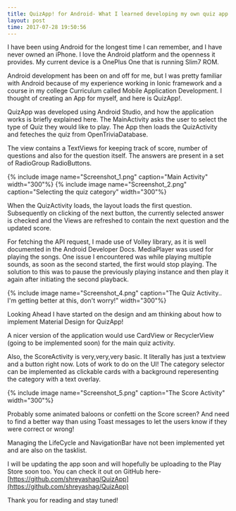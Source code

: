 ```yaml
---
title: QuizApp! for Android- What I learned developing my own quiz app
layout: post
time: 2017-07-28 19:50:56
---
```



I have been using Android for the longest time I can remember, and I have never owned an iPhone. I love the Android platform and the openness it provides. My current device is a OnePlus One that is running Slim7 ROM.

Android development has been on and off for me, but I was pretty familiar with Android because of my experience working in Ionic framework and a course in my college Curriculum called Mobile Application Development. I thought of creating an App for myself, and here is QuizApp!. 

QuizApp was developed using Android Studio, and how the application works is briefly explained here. The MainActivity asks the user to select the type of Quiz they would like to play. The App then loads the QuizActivity and feteches the quiz from OpenTriviaDatabase.

The view contains a TextViews for keeping track of score, number of questions and also for the question itself. The answers are present in a set of RadioGroup RadioButtons. 

{% include image name="Screenshot_1.png" caption="Main Activity" width="300"%}
{% include image name="Screenshot_2.png" caption="Selecting the quiz category" width="300"%}

When the QuizActivity loads, the layout loads the first question. Subsequently on clicking of the next button, the currently selected answer is checked and the Views are refreshed to contain the next question and the updated score.

For fetching the API request, I made use of Volley library, as it is well documented in the Android Developer Docs. 
MediaPlayer was used for playing the songs. One issue I encountered was while playing multiple sounds, as soon as the second started, the first would stop playing. The solution to this was to pause the previously playing instance and then play it again after initiating the second playback.

{% include image name="Screenshot_4.png" caption="The Quiz Activity.. I'm getting better at this, don't worry!" width="300"%}

Looking Ahead
I have started on the design and am thinking about how to implement Material Design for QuizApp! 

A nicer version of the application would use CardView or RecyclerView (going to be implemented soon) for the main quiz activity.

Also, the ScoreActivity is very,very,very basic. It literally has just a textview and a button right now. Lots of work to do on the UI! The category selector can be implemented as clickable cards with a background reperesenting the category with a text overlay. 

{% include image name="Screenshot_5.png" caption="The Score Activity" width="300"%}

Probably some animated baloons or confetti on the Score screen?  And need to find a better way than using Toast messages to let the users know if they were correct or wrong!

 Managing the LifeCycle and NavigationBar have not been implemented yet and are also on the tasklist. 

 I will be updating the app soon and will hopefully be uploading to the Play Store soon too. You can check it out on GitHub here- [https://github.com/shreyashag/QuizApp](https://github.com/shreyashag/QuizApp)

Thank you for reading and stay tuned!
